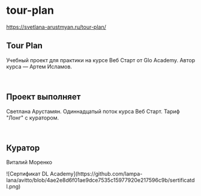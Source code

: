 # tour-plan
https://svetlana-arustmyan.ru/tour-plan/
<h2>Tour Plan</h2> 
<p>Учебный проект для практики на курсе Веб Старт от Glo Academy. Автор курса — Артем Исламов.</p><br>
<h2>Проект выполняет</h2>
<p>Светлана Арустамян. Одиннадцатый поток курса Веб Старт. Тариф "Лонг" с куратором.</p><br>
<h2>Куратор</h2>
<p>Виталий Моренко</p>
![Сертификат DL Academy](https://github.com/lampa-lana/avitto/blob/4ae2e8d6f01ae9dce7535c15977920e217596c9b/sertificatdl.png)
